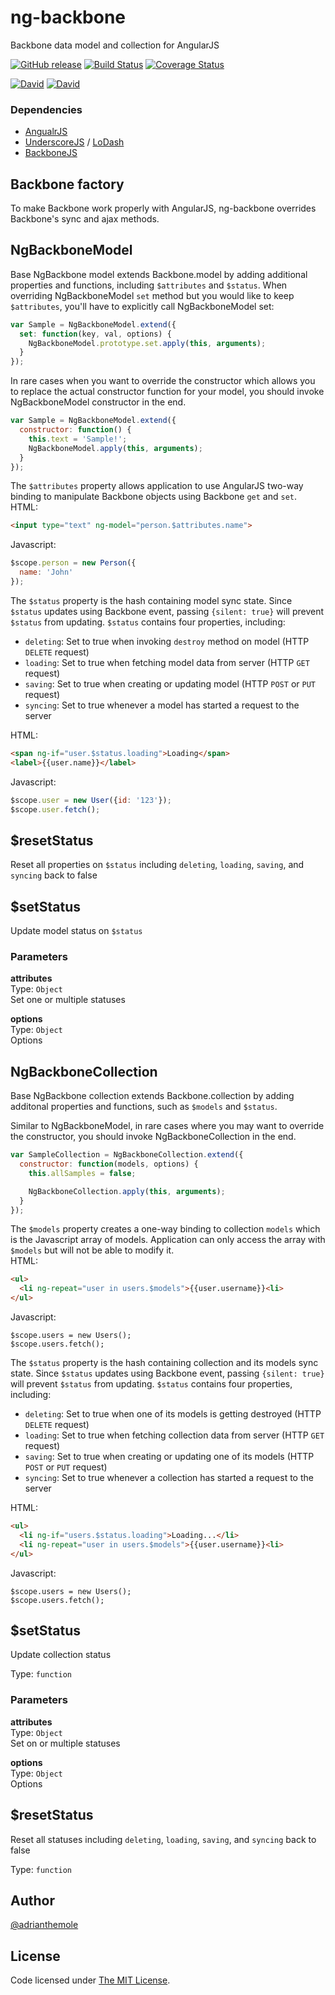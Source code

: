 
ng-backbone
===
  Backbone data model and collection for AngularJS  

  [![GitHub release](https://img.shields.io/github/release/adrianlee44/ng-backbone.svg?style=flat-square)]()
  [![Build Status](http://img.shields.io/travis/adrianlee44/ng-backbone.svg?style=flat-square)](https://travis-ci.org/adrianlee44/ng-backbone)
  [![Coverage Status](https://img.shields.io/coveralls/adrianlee44/ng-backbone/master.svg?style=flat-square)](https://coveralls.io/github/adrianlee44/ng-backbone?branch=master)

  [![David](https://img.shields.io/david/adrianlee44/ng-backbone.svg?style=flat-square)]()
  [![David](https://img.shields.io/david/dev/adrianlee44/ng-backbone.svg?style=flat-square)]()

### Dependencies
  - [AngualrJS](https://angularjs.org)  
  - [UnderscoreJS](http://underscorejs.org) / [LoDash](http://lodash.com)  
  - [BackboneJS](http://backbonejs.org)  


Backbone factory
---

  To make Backbone work properly with AngularJS, ng-backbone overrides Backbone's sync and ajax methods.  


NgBackboneModel
---

  Base NgBackbone model extends Backbone.model by adding additional properties and functions, including `$attributes` and `$status`. When overriding NgBackboneModel `set` method but you would like to keep `$attributes`, you'll have to explicitly call NgBackboneModel set:  
  ```javascript  
  var Sample = NgBackboneModel.extend({  
    set: function(key, val, options) {  
      NgBackboneModel.prototype.set.apply(this, arguments);  
    }  
  });  
  ```  

  In rare cases when you want to override the constructor which allows you to replace the actual constructor function for your model, you should invoke NgBackboneModel constructor in the end.  
  ```javascript  
  var Sample = NgBackboneModel.extend({  
    constructor: function() {  
      this.text = 'Sample!';  
      NgBackboneModel.apply(this, arguments);  
    }  
  });  
  ```  

  The `$attributes` property allows application to use AngularJS two-way binding to manipulate Backbone objects using Backbone `get` and `set`.  
  HTML:  
  ```html  
  <input type="text" ng-model="person.$attributes.name">  
  ```  

  Javascript:  
  ```javascript  
  $scope.person = new Person({  
    name: 'John'  
  });  
  ```  

  The `$status` property is the hash containing model sync state. Since `$status` updates using Backbone event, passing `{silent: true}` will prevent `$status` from updating. `$status` contains four properties, including:  
  - `deleting`: Set to true when invoking `destroy` method on model (HTTP `DELETE` request)  
  - `loading`:  Set to true when fetching model data from server (HTTP `GET` request)  
  - `saving`:   Set to true when creating or updating model (HTTP `POST` or `PUT` request)  
  - `syncing`:  Set to true whenever a model has started a request to the server  

  HTML:  
  ```html  
  <span ng-if="user.$status.loading">Loading</span>  
  <label>{{user.name}}</label>  
  ```  

  Javascript:  
  ```javascript  
  $scope.user = new User({id: '123'});  
  $scope.user.fetch();  
  ```  


$resetStatus
---

  Reset all properties on `$status` including `deleting`, `loading`, `saving`, and `syncing` back to false  


$setStatus
---

  Update model status on `$status`  


### Parameters
**attributes**  
Type: `Object`  
Set one or multiple statuses  

**options**  
Type: `Object`  
Options  



NgBackboneCollection
---

  Base NgBackbone collection extends Backbone.collection by adding additonal properties and functions, such as `$models` and `$status`.  

  Similar to NgBackboneModel, in rare cases where you may want to override the constructor, you should invoke NgBackboneCollection in the end.  
  ```javascript  
  var SampleCollection = NgBackboneCollection.extend({  
    constructor: function(models, options) {  
      this.allSamples = false;  

      NgBackboneCollection.apply(this, arguments);  
    }  
  });  
  ```  

  The `$models` property creates a one-way binding to collection `models` which is the Javascript array of models. Application can only access the array with `$models` but will not be able to modify it.  
  HTML:  
  ```html  
  <ul>  
    <li ng-repeat="user in users.$models">{{user.username}}<li>  
  </ul>  
  ```  

  Javascript:  
  ```  
  $scope.users = new Users();  
  $scope.users.fetch();  
  ```  

  The `$status` property is the hash containing collection and its models sync state. Since `$status` updates using Backbone event, passing `{silent: true}` will prevent `$status` from updating. `$status` contains four properties, including:  
  - `deleting`: Set to true when one of its models is getting destroyed (HTTP `DELETE` request)  
  - `loading`:  Set to true when fetching collection data from server (HTTP `GET` request)  
  - `saving`:   Set to true when creating or updating one of its models (HTTP `POST` or `PUT` request)  
  - `syncing`:  Set to true whenever a collection has started a request to the server  

  HTML:  
  ```html  
  <ul>  
    <li ng-if="users.$status.loading">Loading...</li>  
    <li ng-repeat="user in users.$models">{{user.username}}<li>  
  </ul>  
  ```  

  Javascript:  
  ```  
  $scope.users = new Users();  
  $scope.users.fetch();  
  ```  



$setStatus
---

  Update collection status  


Type: `function`  

### Parameters
**attributes**  
Type: `Object`  
Set on or multiple statuses  

**options**  
Type: `Object`  
Options  



$resetStatus
---

  Reset all statuses including `deleting`, `loading`, `saving`, and `syncing` back to false  

Type: `function`  

## Author
[@adrianthemole](http://twitter.com/adrianthemole)

## License
Code licensed under [The MIT License](https://github.com/adrianlee44/ng-backbone/blob/master/LICENSE.md).
